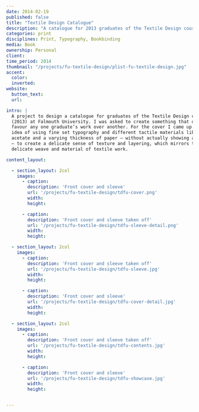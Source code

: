 ```yaml
---
date: 2014-02-19
published: false
title: "Textile Design Catalogue"
description: "A catalogue for 2013 graduates of the Textile Design course at Falmouth University"
categories: print
disciplines: Print, Typography, Bookbinding
media: Book
ownership: Personal
client:
time_period: 2014
thumbnail: "/projects/fu-textile-design/plist-fu-textile-design.jpg"
accent:
  color:
  inverted:
website:
  button_text:
  url:

intro: |
  A project to design a catalogue for graduates of the Textile Design course
  (2013) at Falmouth University. I was asked to create something that did not
  favour any one graduate’s work over another. For the cover I came up with the
  idea of using fine set typography and different tactile materials like clear
  acetate and a varying thickness of paper — without actually showing any work
  — to create a delicate sense of texture and layering, which mirrors the
  delicate weave and material of textile work.

content_layout:

  - section_layout: 2col
    images:
      - caption:
        description: 'Front cover and sleeve'
        url: '/projects/fu-textile-design/tdfu-cover.png'
        width:
        height:

      - caption:
        description: 'Front cover and sleeve taken off'
        url: '/projects/fu-textile-design/tdfu-sleeve-detail.png'
        width:
        height:

  - section_layout: 2col
    images:
      - caption:
        description: 'Front cover and sleeve taken off'
        url: '/projects/fu-textile-design/tdfu-sleeve.jpg'
        width:
        height:

      - caption:
        description: 'Front cover and sleeve'
        url: '/projects/fu-textile-design/tdfu-cover-detail.jpg'
        width:
        height:

  - section_layout: 2col
    images:
      - caption:
        description: 'Front cover and sleeve taken off'
        url: '/projects/fu-textile-design/tdfu-contents.jpg'
        width:
        height:

      - caption:
        description: 'Front cover and sleeve'
        url: '/projects/fu-textile-design/tdfu-showcase.jpg'
        width:
        height:


---
```

